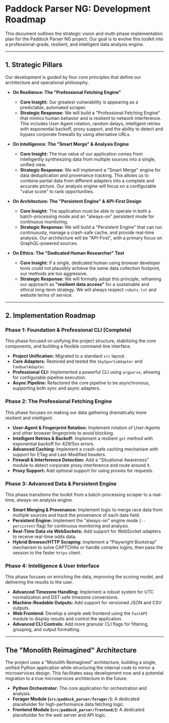 # Paddock Parser NG: Development Roadmap

This document outlines the strategic vision and multi-phase implementation plan for the Paddock Parser NG project. Our goal is to evolve this toolkit into a professional-grade, resilient, and intelligent data analysis engine.

---

## 1. Strategic Pillars

Our development is guided by four core principles that define our architecture and operational philosophy.

*   **On Resilience: The "Professional Fetching Engine"**
    *   **Core Insight:** Our greatest vulnerability is appearing as a predictable, automated scraper.
    *   **Strategic Response:** We will build a "Professional Fetching Engine" that mimics human behavior and is resilient to network interference. This includes User-Agent rotation, random delays, intelligent retries with exponential backoff, proxy support, and the ability to detect and bypass corporate firewalls by using alternative URLs.

*   **On Intelligence: The "Smart Merge" & Analysis Engine**
    *   **Core Insight:** The true value of our application comes from intelligently synthesizing data from multiple sources into a single, unified view.
    *   **Strategic Response:** We will implement a "Smart Merge" engine for data deduplication and provenance tracking. This allows us to combine partial data from different adapters into a complete and accurate picture. Our analysis engine will focus on a configurable "value score" to rank opportunities.

*   **On Architecture: The "Persistent Engine" & API-First Design**
    *   **Core Insight:** The application must be able to operate in both a batch-processing mode and an "always-on" persistent mode for continuous monitoring.
    *   **Strategic Response:** We will build a "Persistent Engine" that can run continuously, manage a crash-safe cache, and provide real-time analysis. Our architecture will be "API-First", with a primary focus on GraphQL-powered sources.

*   **On Ethics: The "Dedicated Human Researcher" Test**
    *   **Core Insight:** If a single, dedicated human using browser developer tools could not plausibly achieve the same data collection footprint, our methods are too aggressive.
    *   **Strategic Response:** We will formally adopt this principle, reframing our approach as **"resilient data access"** for a sustainable and ethical long-term strategy. We will always respect `robots.txt` and website terms of service.

---

## 2. Implementation Roadmap

### Phase 1: Foundation & Professional CLI (Complete)
This phase focused on unifying the project structure, stabilizing the core components, and building a flexible command-line interface.

-   **Project Unification:** Migrated to a standard `src` layout.
-   **Core Adapters:** Restored and tested the `SkySportsAdapter` and `FanDuelAdapter`.
-   **Professional CLI:** Implemented a powerful CLI using `argparse`, allowing for configurable pipeline execution.
-   **Async Pipeline:** Refactored the core pipeline to be asynchronous, supporting both sync and async adapters.

### Phase 2: The Professional Fetching Engine
This phase focuses on making our data gathering dramatically more resilient and intelligent.

-   **User-Agent & Fingerprint Rotation:** Implement rotation of User-Agents and other browser fingerprints to avoid blocking.
-   **Intelligent Retries & Backoff:** Implement a resilient `get` method with exponential backoff for 429/5xx errors.
-   **Advanced Caching:** Implement a crash-safe caching mechanism with support for ETag and Last-Modified headers.
-   **Firewall & Interference Detection:** Add a "Situational Awareness" module to detect corporate proxy interference and route around it.
-   **Proxy Support:** Add optional support for using proxies for requests.

### Phase 3: Advanced Data & Persistent Engine
This phase transitions the toolkit from a batch-processing scraper to a real-time, always-on analysis engine.

-   **Smart Merging & Provenance:** Implement logic to merge race data from multiple sources and track the provenance of each data field.
-   **Persistent Engine:** Implement the "always-on" engine mode (`--persistent` flag) for continuous monitoring and analysis.
-   **Real-Time Data via WebSockets:** Add support for WebSocket adapters to receive real-time odds data.
-   **Hybrid Browser/HTTP Scraping:** Implement a "Playwright Bootstrap" mechanism to solve CAPTCHAs or handle complex logins, then pass the session to the faster `httpx` client.

### Phase 4: Intelligence & User Interface
This phase focuses on enriching the data, improving the scoring model, and delivering the results to the user.

-   **Advanced Timezone Handling:** Implement a robust system for UTC normalization and DST-safe timezone conversions.
-   **Machine-Readable Outputs:** Add support for versioned JSON and CSV outputs.
-   **Web Frontend:** Develop a simple web frontend using the `FastAPI` module to display results and control the application.
-   **Advanced CLI Controls:** Add more granular CLI flags for filtering, grouping, and output formatting.

---

## The "Monolith Reimagined" Architecture

The project uses a "Monolith Reimagined" architecture, building a single, unified Python application while structuring the internal code to mirror a microservices design. This facilitates easy development now and a potential migration to a true microservices architecture in the future.

-   **Python Orchestrator:** The core application for orchestration and analysis.
-   **Forager Module (`src/paddock_parser/forager/`):** A dedicated placeholder for high-performance data fetching logic.
-   **Frontend Module (`src/paddock_parser/frontend/`):** A dedicated placeholder for the web server and API logic.
